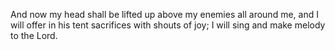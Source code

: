 And now my head shall be lifted up above my enemies all around me, and I will offer in his tent sacrifices with shouts of joy; I will sing and make melody to the Lord.
